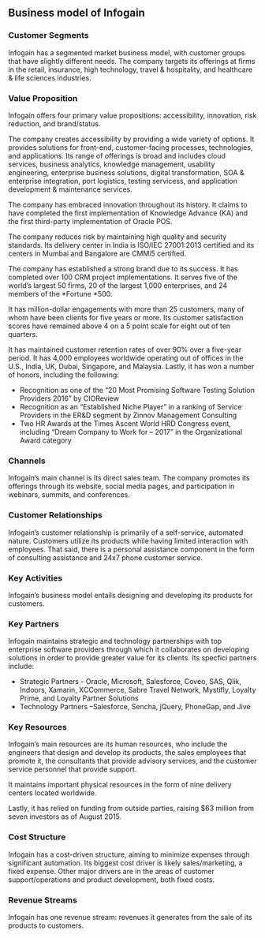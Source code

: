 Business model of Infogain
--------------------------

 ### Customer Segments

 Infogain has a segmented market business model, with customer groups that have slightly different needs. The company targets its offerings at firms in the retail, insurance, high technology, travel & hospitality, and healthcare & life sciences industries.

 ### Value Proposition

 Infogain offers four primary value propositions: accessibility, innovation, risk reduction, and brand/status.

 The company creates accessibility by providing a wide variety of options. It provides solutions for front-end, customer-facing processes, technologies, and applications. Its range of offerings is broad and includes cloud services, business analytics, knowledge management, usability engineering, enterprise business solutions, digital transformation, SOA & enterprise integration, port logistics, testing servicess, and application development & maintenance services.

 The company has embraced innovation throughout its history. It claims to have completed the first implementation of Knowledge Advance (KA) and the first third-party implementation of Oracle POS.

 The company reduces risk by maintaining high quality and security standards. Its delivery center in India is ISO/IEC 27001:2013 certified and its centers in Mumbai and Bangalore are CMMi5 certified.

 The company has established a strong brand due to its success. It has completed over 100 CRM project implementations. It serves five of the world’s largest 50 firms, 20 of the largest 1,000 enterprises, and 24 members of the *Fortune *500.

 It has million-dollar engagements with more than 25 customers, many of whom have been clients for five years or more. Its customer satisfaction scores have remained above 4 on a 5 point scale for eight out of ten quarters.

 It has maintained customer retention rates of over 90% over a five-year period. It has 4,000 employees worldwide operating out of offices in the U.S., India, UK, Dubai, Singapore, and Malaysia. Lastly, it has won a number of honors, including the following:

  * Recognition as one of the “20 Most Promising Software Testing Solution Providers 2016” by CIOReview
 * Recognition as an “Established Niche Player” in a ranking of Service Providers in the ER&D segment by Zinnov Management Consulting
 * Two HR Awards at the Times Ascent World HRD Congress event, including “Dream Company to Work for – 2017” in the Organizational Award category
  ### Channels

 Infogain’s main channel is its direct sales team. The company promotes its offerings through its website, social media pages, and participation in webinars, summits, and conferences.

 ### Customer Relationships

 Infogain’s customer relationship is primarily of a self-service, automated nature. Customers utilize its products while having limited interaction with employees. That said, there is a personal assistance component in the form of consulting assistance and 24x7 phone customer service.

 ### Key Activities

 Infogain’s business model entails designing and developing its products for customers.

 ### Key Partners

 Infogain maintains strategic and technology partnerships with top enterprise software providers through which it collaborates on developing solutions in order to provide greater value for its clients. Its specfici partners include:

  * Strategic Partners - Oracle, Microsoft, Salesforce, Coveo, SAS, Qlik, Indoors, Xamarin, XCCommerce, Sabre Travel Network, Mystifly, Loyalty Prime, and Loyalty Partner Solutions
 * Technology Partners –Salesforce, Sencha, jQuery, PhoneGap, and Jive
  ### Key Resources

 Infogain’s main resources are its human resources, who include the engineers that design and develop its products, the sales employees that promote it, the consultants that provide advisory services, and the customer service personnel that provide support.

 It maintains important physical resources in the form of nine delivery centers located worldwide.

 Lastly, it has relied on funding from outside parties, raising $63 million from seven investors as of August 2015.

 ### Cost Structure

 Infogain has a cost-driven structure, aiming to minimize expenses through significant automation. Its biggest cost driver is likely sales/marketing, a fixed expense. Other major drivers are in the areas of customer support/operations and product development, both fixed costs.

 ### Revenue Streams

 Infogain has one revenue stream: revenues it generates from the sale of its products to customers.